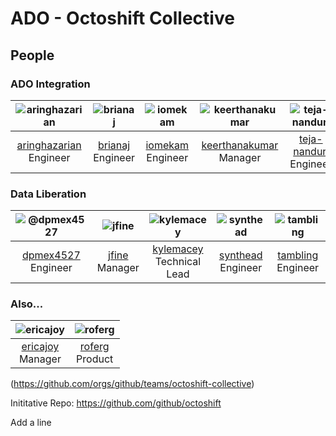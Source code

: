 # ADO - Octoshift Collective

## People

### ADO Integration
|![aringhazarian](https://avatars1.githubusercontent.com/u/11265791?s=100)|![brianaj](https://avatars1.githubusercontent.com/u/2413532?s=100)|![iomekam](https://avatars1.githubusercontent.com/u/6722748?s=100)|![keerthanakumar](https://avatars1.githubusercontent.com/u/2120827?s=100)|![teja-nanduri](https://avatars1.githubusercontent.com/u/52180048?s=100)|![zutshisunakshi](https://avatars1.githubusercontent.com/u/18541122?s=100)|
|:-:|:-:|:-:|:-:|:-:|:-:|
|[aringhazarian](https://github.com/aringhazarian)<br>Engineer|[brianaj](https://github.com/brianaj)<br>Engineer|[iomekam](https://github.com/iomekam)<br>Engineer|[keerthanakumar](https://github.com/keerthanakumar)<br>Manager|[teja-nanduri](https://github.com/teja-nanduri)<br>Engineer|[zutshisunakshi](https://github.com/zutshisunakshi)<br>Engineer|

### Data Liberation
|![@dpmex4527](https://avatars1.githubusercontent.com/u/839181?s=100)|![jfine](https://avatars1.githubusercontent.com/u/5478?s=100)|![kylemacey](https://avatars1.githubusercontent.com/u/519171?s=100)|![synthead](https://avatars1.githubusercontent.com/u/820984?s=100)|![tambling](https://avatars1.githubusercontent.com/u/1431144?s=100)|
|:-:|:-:|:-:|:-:|:-:|
|[dpmex4527](https://github.com/dpmex4527)<br>Engineer|[jfine](https://github.com/jfine)<br>Manager|[kylemacey](https://github.com/kylemacey)<br>Technical Lead|[synthead](https://github.com/synthead)<br>Engineer|[tambling](https://github.com/tambling)<br>Engineer|

### Also...
|![ericajoy](https://avatars1.githubusercontent.com/u/31131?s=100)|![roferg](https://avatars1.githubusercontent.com/u/40493721?s=100)|
|:-:|:-:|
|[ericajoy](https://github.com/ericajoy)<br>Manager|[roferg](https://github.com/roferg)<br>Product|

(https://github.com/orgs/github/teams/octoshift-collective)

Inititative Repo: https://github.com/github/octoshift

Add a line